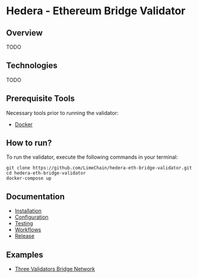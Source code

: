 # Hedera - Ethereum Bridge Validator

## Overview 
TODO

## Technologies
TODO

## Prerequisite Tools

Necessary tools prior to running the validator:

- [Docker](https://www.docker.com/products/docker-desktop)

## How to run?

To run the validator, execute the following commands in your terminal:

```
git clone https://github.com/LimeChain/hedera-eth-bridge-validator.git
cd hedera-eth-bridge-validator
docker-compose up
```

## Documentation
 - [Installation](docs/installation.md)
 - [Configuration](docs/configuration.md)
 - [Testing](docs/testing.md)
 - [Workflows](docs/workflows.md)
 - [Release](docs/release.md)

## Examples
* [Three Validators Bridge Network](./examples/three-validators/README.md)